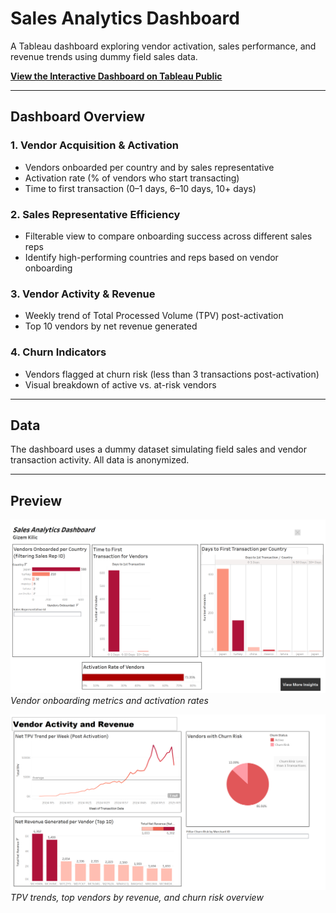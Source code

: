 # Sales Analytics Dashboard

A Tableau dashboard exploring vendor activation, sales performance, and revenue trends using dummy field sales data.

[**View the Interactive Dashboard on Tableau Public**](https://public.tableau.com/views/SalesAnalytics_17442935115980/Dashboard1?:language=en-US&:sid=&:redirect=auth&:display_count=n&:origin=viz_share_link)

---

## Dashboard Overview

### 1. Vendor Acquisition & Activation
- Vendors onboarded per country and by sales representative
- Activation rate (% of vendors who start transacting)
- Time to first transaction (0–1 days, 6–10 days, 10+ days)

### 2. Sales Representative Efficiency
- Filterable view to compare onboarding success across different sales reps
- Identify high-performing countries and reps based on vendor onboarding

### 3. Vendor Activity & Revenue
- Weekly trend of Total Processed Volume (TPV) post-activation
- Top 10 vendors by net revenue generated

### 4. Churn Indicators
- Vendors flagged at churn risk (less than 3 transactions post-activation)
- Visual breakdown of active vs. at-risk vendors

---

## Data

The dashboard uses a dummy dataset simulating field sales and vendor transaction activity. All data is anonymized.

---

## Preview

![Vendor Acquisition Screenshot](dashboard1.png)
*Vendor onboarding metrics and activation rates*

![Vendor Revenue Screenshot](dashboard2.png)
*TPV trends, top vendors by revenue, and churn risk overview*
